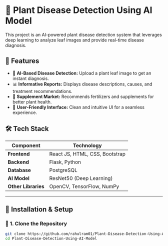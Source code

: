 # 🌿 Plant Disease Detection Using AI Model

This project is an AI-powered plant disease detection system that leverages deep learning to analyze leaf images and provide real-time disease diagnosis.

## 🚀 Features
- 🌱 **AI-Based Disease Detection:** Upload a plant leaf image to get an instant diagnosis.
- 📊 **Informative Reports:** Displays disease descriptions, causes, and treatment recommendations.
- 🛒 **Supplement Market:** Recommends fertilizers and supplements for better plant health.
- 🎨 **User-Friendly Interface:** Clean and intuitive UI for a seamless experience.

## 🛠️ Tech Stack
| Component  | Technology |
|------------|-------------|
| **Frontend** | React JS, HTML, CSS, Bootstrap |
| **Backend** | Flask, Python |
| **Database** | PostgreSQL |
| **AI Model** | ResNet50 (Deep Learning) |
| **Other Libraries** | OpenCV, TensorFlow, NumPy |

---

## 📌 Installation & Setup

### 🔹 **1. Clone the Repository**
```sh
git clone https://github.com/rahulram01/Plant-Disease-Detection-Using-AI-Model.git
cd Plant-Disease-Detection-Using-AI-Model
